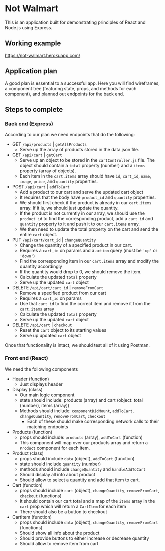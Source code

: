 # Not Walmart

This is an application built for demonstrating principles of React and Node.js using Express.

## Working example

https://not-walmart.herokuapp.com/

## Application plan

A good plan is essential to a successful app. Here you will find wireframes, a component tree (featuring state, props, and methods for each component), and planned out endpoints for the back end.

## Steps to complete

### Back end (Express)

According to our plan we need endpoints that do the following:

- GET `/api/products` | `getAllProducts`
  - Serve up the array of products stored in the data.json file.
- GET `/api/cart` | `getCart`
  - Serve up an object to be stored in the `cartController.js` file. The object should contain a `total` property (number) and a `items` property (array of objects).
  - Each item in the `cart.items` array should have `id`, `cart_id`, `name`, `image`, `price`, and `quantity` properties.
- POST `/api/cart` | `addToCart`
  - Add a product to our cart and serve the updated cart object
  - It requires that the body have `product_id` and `quantity` properties.
  - We should first check if the product is already in our `cart.items` array. If it is, we should just update the quantity.
  - If the product is not currently in our array, we should use the `product_id` to find the corresponding product, add a `cart_id` and `quantity` property to it and push it to our `cart.items` array.
  - We then need to update the total property on the cart and send the entire `cart` object.
- PUT `/api/cart/cart_id` | `changeQuantity`
  - Change the quantity of a specified product in our cart.
  - Requires a `cart_id` on params and a `action` query (must be `'up'` or `'down'`)
  - Find the corresponding item in our `cart.items` array and modify the quantity accordingly
  - If the quantity would drop to 0, we should remove the item.
  - Calculate the updated `total` property
  - Serve up the updated `cart` object
- DELETE `/api/cart/cart_id` | `removeFromCart`
  - Remove a specified product from our cart
  - Requires a `cart_id` on params
  - Use that `cart_id` to find the correct item and remove it from the `cart.items` array
  - Calculate the updated `total` property
  - Serve up the updated `cart` object
- DELETE `/api/cart` | `checkout`
  - Reset the `cart` object to its starting values
  - Serve up updated `cart` object

Once that functionality is intact, we should test all of it using Postman.

### Front end (React)

We need the following components

- Header (function)
  - Just displays header
- Display (class)
  - Our main logic component
  - state should include: products (array) and cart (object: total (number), items (array))
  - Methods should include: `componentDidMount`, `addToCart`, `changeQuantity`, `removeFromCart`, `checkout`
    - Each of these should make corresponding network calls to their matching endpoints
- Products (function)
  - props should include: `products` (array), `addToCart` (function)
  - This component will map over our products array and return a `Product` component for each item.
- Product (class)
  - props should include `data` (object), `addToCart` (function)
  - state should include `quantity` (number)
  - methods should include `changeQuantity` and `handleAddToCart`
  - Should display all info about product
  - Should allow to select a quantity and add that item to cart.
- Cart (function)
  - props should include `cart` (object), `changeQuantity`, `removeFromCart`, `checkout` (functions)
  - It should contain our cart total and a map of the `items` array in the `cart` prop which will return a `CartItem` for each item
  - There should also be a button to checkout
- CartItem (function)
  - props should include `data` (object), `changeQuantity`, `removeFromCart` (functions)
  - Should show all info about the product
  - Should provide buttons to either increase or decrease quantity
  - Should allow to remove item from cart
